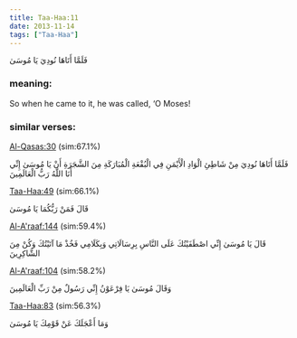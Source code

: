 ```yaml
---
title: Taa-Haa:11
date: 2013-11-14
tags: ["Taa-Haa"]
---
```

فَلَمَّا أَتَاهَا نُودِيَ يَا مُوسَىٰ
### meaning: 
So when he came to it, he was called, ‘O Moses!
### similar verses: 

[Al-Qasas:30](/28/30) (sim:67.1%)

فَلَمَّا أَتَاهَا نُودِيَ مِنْ شَاطِئِ الْوَادِ الْأَيْمَنِ فِي الْبُقْعَةِ الْمُبَارَكَةِ مِنَ الشَّجَرَةِ أَنْ يَا مُوسَىٰ إِنِّي أَنَا اللَّهُ رَبُّ الْعَالَمِينَ

[Taa-Haa:49](/20/49) (sim:66.1%)

قَالَ فَمَنْ رَبُّكُمَا يَا مُوسَىٰ

[Al-A'raaf:144](/7/144) (sim:59.4%)

قَالَ يَا مُوسَىٰ إِنِّي اصْطَفَيْتُكَ عَلَى النَّاسِ بِرِسَالَاتِي وَبِكَلَامِي فَخُذْ مَا آتَيْتُكَ وَكُنْ مِنَ الشَّاكِرِينَ

[Al-A'raaf:104](/7/104) (sim:58.2%)

وَقَالَ مُوسَىٰ يَا فِرْعَوْنُ إِنِّي رَسُولٌ مِنْ رَبِّ الْعَالَمِينَ

[Taa-Haa:83](/20/83) (sim:56.3%)

وَمَا أَعْجَلَكَ عَنْ قَوْمِكَ يَا مُوسَىٰ
